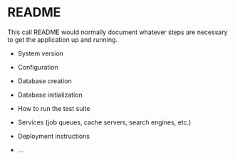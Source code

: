 # README

This call README would normally document whatever steps are necessary to get the
application up and running.


* System version

* Configuration

* Database creation

* Database initialization

* How to run the test suite

* Services (job queues, cache servers, search engines, etc.)

* Deployment instructions

* ...
